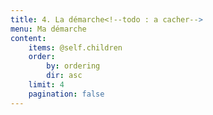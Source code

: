 ```yaml
---
title: 4. La démarche<!--todo : a cacher-->
menu: Ma démarche
content:
    items: @self.children
    order:
        by: ordering
        dir: asc
    limit: 4
    pagination: false
---
```

